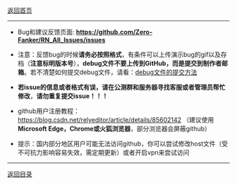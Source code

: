 [返回首页](/index.md)

***

* Bug和建议反馈页面:
**https://github.com/Zero-Fanker/RN_All_Issues/issues**

- 注意：反馈bug的时候**请务必按照格式**，有条件可以上传演示bug的gif以及存档（**注意标明版本号**），**debug文件不要上传到GitHub，而是提交到制作者邮箱**。若不清楚如何提交debug文件，请看：[debug文件的提交方法](debug文件的处理方法.md)

- **若issue的信息或者格式有误，请在公测群和服务器寻找客服或者管理员帮忙修改**，**请勿重复提交issue！！！**

- github用户注册教程：https://blog.csdn.net/relyeditor/article/details/85602142
（建议使用**Microsoft Edge，Chrome或火狐浏览器**，部分浏览器会屏蔽github）
- 提示：国内部分地区用户可能无法访问github，你可以尝试修改host文件（受不可抗力影响容易失效，需定期更新）或者开启vpn来尝试访问


***

[返回目录](/QuestionNAnswer/index.md)
